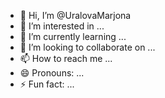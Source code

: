 - 👋 Hi, I’m @UralovaMarjona
- 👀 I’m interested in ...
- 🌱 I’m currently learning ...
- 💞️ I’m looking to collaborate on ...
- 📫 How to reach me ...
- 😄 Pronouns: ...
- ⚡ Fun fact: ...

<!---
UralovaMarjona/UralovaMarjona is a ✨ special ✨ repository because its `README.md` (this file) appears on your GitHub profile.
You can click the Preview link to take a look at your changes.
--->
